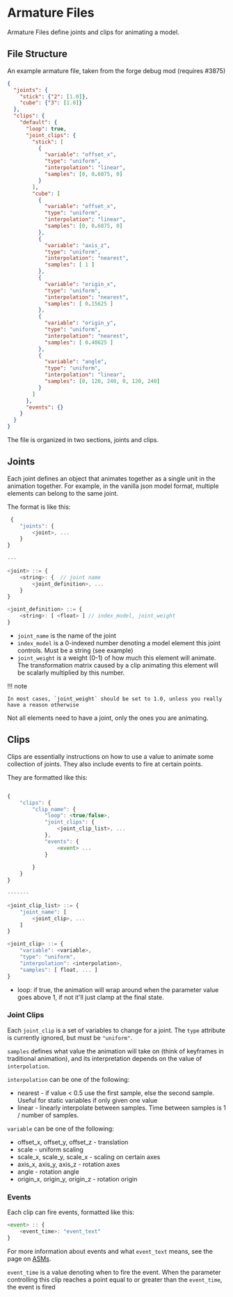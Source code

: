 Armature Files
==============

Armature Files define joints and clips for animating a model.

File Structure
----------------

An example armature file, taken from the forge debug mod (requires #3875)
```json
{
  "joints": {
    "stick": {"2": [1.0]},
    "cube": {"3": [1.0]}
  },
  "clips": {
    "default": {
      "loop": true,
      "joint_clips": {
        "stick": [
          {
            "variable": "offset_x",
            "type": "uniform",
            "interpolation": "linear",
            "samples": [0, 0.6875, 0]
          }
        ],
        "cube": [
          {
            "variable": "offset_x",
            "type": "uniform",
            "interpolation": "linear",
            "samples": [0, 0.6875, 0]
          },
          {
            "variable": "axis_z",
            "type": "uniform",
            "interpolation": "nearest",
            "samples": [ 1 ]
          },
          {
            "variable": "origin_x",
            "type": "uniform",
            "interpolation": "nearest",
            "samples": [ 0.15625 ]
          },
          {
            "variable": "origin_y",
            "type": "uniform",
            "interpolation": "nearest",
            "samples": [ 0.40625 ]
          },
          {
            "variable": "angle",
            "type": "uniform",
            "interpolation": "linear",
            "samples": [0, 120, 240, 0, 120, 240]
          }
        ]
      },
      "events": {}
    }
  }
}

```

The file is organized in two sections, joints and clips.

Joints
--------
Each joint defines an object that animates together as a single unit in the animation together. For example, in the vanilla json model format, multiple elements can belong to the same joint.

The format is like this:
```javascript
 {
    "joints": {
        <joint>, ...
    }
}
    
---

<joint> ::= {
    <string>: {  // joint name
        <joint_definition>, ...
    }
}

<joint_definition> ::= {
    <string>: [ <float> ] // index_model, joint_weight
}

```

- `joint_name` is the name of the joint
- `index_model` is a 0-indexed number denoting a model element this joint controls. Must be a string (see example)
- `joint_weight` is a weight (0-1) of how much this element will animate. The transformation matrix caused by a clip animating this element will be scalarly multiplied by this number.

!!! note
    
    In most cases, `joint_weight` should be set to 1.0, unless you really have a reason otherwise

Not all elements need to have a joint, only the ones you are animating.


Clips
-------

Clips are essentially instructions on how to use a value to animate some collection of joints.
They also include events to fire at certain points.

They are formatted like this:
```javascript

{
    "clips": {
        "clip_name": {
            "loop": <true/false>,
            "joint_clips": {
                <joint_clip_list>, ...
            },
            "events": {
                <event> ...
            }
            
        }
    }
}

-------

<joint_clip_list> ::= {
    "joint_name": [
        <joint_clip>, ...
    ]
}

<joint_clip> ::= {
    "variable": <variable>,
    "type": "uniform",
    "interpolation": <interpolation>,
    "samples": [ float, ... ]
}


```

- loop: if true, the animation will wrap around when the parameter value goes above 1, if not it'll just clamp at the final state.

### Joint Clips
Each `joint_clip` is a set of variables to change for a joint. The `type` attribute is currently ignored, but must be `"uniform"`.

`samples` defines what value the animation will take on (think of keyframes in traditional animation), and its interpretation depends on the value of `interpolation`.

`interpolation` can be one of the following:

 - nearest - if value < 0.5 use the first sample, else the second sample. Useful for static variables if only given one value
 - linear - linearly interpolate between samples. Time between samples is 1 / number of samples.

`variable` can be one of the following:

- offset_x, offset_y, offset_z - translation
- scale - uniform scaling
- scale_x, scale_y, scale_x - scaling on certain axes
- axis_x, axis_y, axis_z - rotation axes
- angle - rotation angle
- origin_x, origin_y, origin_z - rotation origin

### Events

Each clip can fire events, formatted like this:
```javascript
<event> :: {
    <event_time>: "event_text"
}
```
For more information about events and what `event_text` means, see the page on [ASMs][asm].

`event_time` is a value denoting when to fire the event. When the parameter controlling this clip reaches a point equal to or greater than the `event_time`, the event is fired

[asm]: asm.md